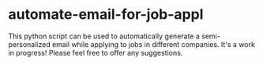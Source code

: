 # automate-email-for-job-appl
This python script can be used to automatically generate a semi-personalized email while applying to jobs in different companies. It's a work in progress! Please feel free to offer any suggestions.
